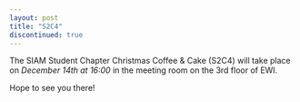 ```yaml
---
layout: post
title: "S2C4"
discontinued: true
---
```


The SIAM Student Chapter Christmas Coffee & Cake (S2C4) will take place on *December 14th at 16:00* in the meeting room on the 3rd floor of EWI.

Hope to see you there!
